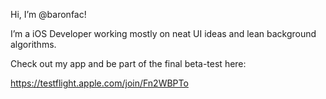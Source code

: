 Hi, I’m @baronfac! 

I’m a iOS Developer working mostly on neat UI ideas and lean background algorithms. 

Check out my app and be part of the final beta-test here: 

https://testflight.apple.com/join/Fn2WBPTo


<!---
baronfac/baronfac is a ✨ special ✨ repository because its `README.md` (this file) appears on your GitHub profile.
You can click the Preview link to take a look at your changes.
--->
